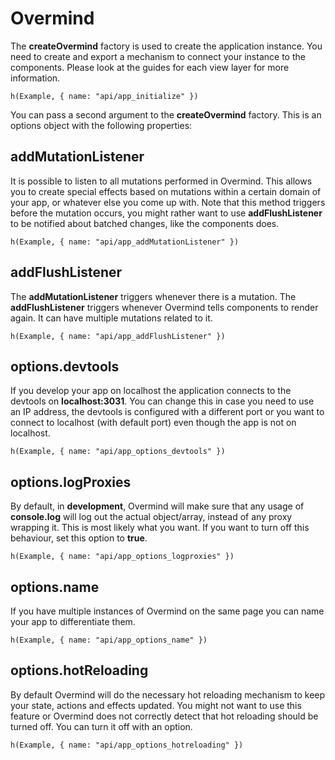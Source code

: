 # Overmind

The **createOvermind** factory is used to create the application instance. You need to create and export a mechanism to connect your instance to the components. Please look at the guides for each view layer for more information.

```marksy
h(Example, { name: "api/app_initialize" })
```

You can pass a second argument to the **createOvermind** factory. This is an options object with the following properties:

## addMutationListener

It is possible to listen to all mutations performed in Overmind. This allows you to create special effects based on mutations within a certain domain of your app, or whatever else you come up with. Note that this method triggers before the mutation occurs, you might rather want to use **addFlushListener** to be notified about batched changes, like the components does.

```marksy
h(Example, { name: "api/app_addMutationListener" })
```

## addFlushListener

The **addMutationListener** triggers whenever there is a mutation. The **addFlushListener** triggers whenever Overmind tells components to render again. It can have multiple mutations related to it.

```marksy
h(Example, { name: "api/app_addFlushListener" })
```

## options.devtools
If you develop your app on localhost the application connects to the devtools on **localhost:3031**. You can change this in case you need to use an IP address, the devtools is configured with a different port or you want to connect to localhost (with default port) even though the app is not on localhost.

```marksy
h(Example, { name: "api/app_options_devtools" })
```

## options.logProxies
By default, in **development**, Overmind will make sure that any usage of **console.log** will log out the actual object/array, instead of any proxy wrapping it. This is most likely what you want. If you want to turn off this behaviour, set this option to **true**.

```marksy
h(Example, { name: "api/app_options_logproxies" })
```

## options.name
If you have multiple instances of Overmind on the same page you can name your app to differentiate them.

```marksy
h(Example, { name: "api/app_options_name" })
```

## options.hotReloading
By default Overmind will do the necessary hot reloading mechanism to keep your state, actions and effects updated. You might not want to use this feature or Overmind does not correctly detect that hot reloading should be turned off. You can turn it off with an option.

```marksy
h(Example, { name: "api/app_options_hotreloading" })
```
